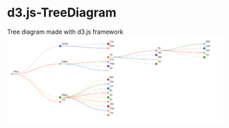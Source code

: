 # d3.js-TreeDiagram
Tree diagram made with d3.js framework
![Image text](https://github.com/github1434053206/d3.js-TreeDiagram/blob/master/img-storage/picture.PNG)
